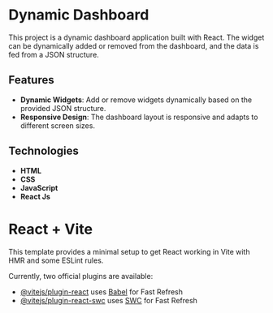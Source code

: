 # Dynamic Dashboard 

This project is a dynamic dashboard application built with React. The widget can be dynamically added or removed from the dashboard, and the data is fed from a JSON structure.

## Features

- **Dynamic Widgets**: Add or remove widgets dynamically based on the provided JSON structure.
- **Responsive Design**: The dashboard layout is responsive and adapts to different screen sizes.

## Technologies

- **HTML**
- **CSS**
- **JavaScript**
- **React Js**



# React + Vite

This template provides a minimal setup to get React working in Vite with HMR and some ESLint rules.

Currently, two official plugins are available:

- [@vitejs/plugin-react](https://github.com/vitejs/vite-plugin-react/blob/main/packages/plugin-react/README.md) uses [Babel](https://babeljs.io/) for Fast Refresh
- [@vitejs/plugin-react-swc](https://github.com/vitejs/vite-plugin-react-swc) uses [SWC](https://swc.rs/) for Fast Refresh

